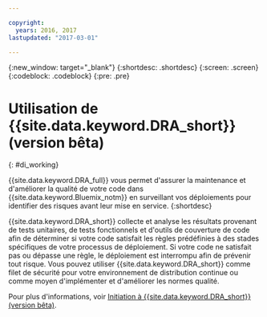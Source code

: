 ```yaml
---

copyright:
  years: 2016, 2017
lastupdated: "2017-03-01"

---
```


{:new_window: target="_blank"}
{:shortdesc: .shortdesc}
{:screen: .screen}
{:codeblock: .codeblock}
{:pre: .pre}

# Utilisation de {{site.data.keyword.DRA_short}} (version bêta)
{: #di_working}

{{site.data.keyword.DRA_full}} vous permet d'assurer la maintenance et d'améliorer la qualité de votre code dans
{{site.data.keyword.Bluemix_notm}} en surveillant vos déploiements pour identifier des risques avant leur mise en service.
{:shortdesc}

{{site.data.keyword.DRA_short}} collecte et analyse les résultats provenant de tests unitaires, de tests fonctionnels et d'outils de couverture de code afin de déterminer si votre code satisfait les règles prédéfinies à des stades spécifiques de votre processus de déploiement. Si votre code ne satisfait pas ou dépasse une règle, le déploiement est interrompu afin de prévenir tout risque. Vous pouvez utiliser {{site.data.keyword.DRA_short}} comme filet de sécurité pour votre environnement de distribution continue ou comme moyen d'implémenter et d'améliorer les normes qualité. 

Pour plus d'informations, voir [Initiation à {{site.data.keyword.DRA_short}} (version bêta)](/docs/services/DevOpsInsights/index.html).
